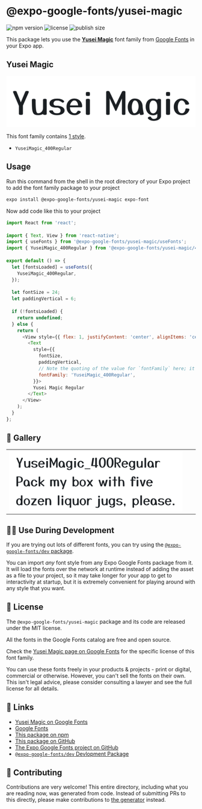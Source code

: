 # @expo-google-fonts/yusei-magic

![npm version](https://flat.badgen.net/npm/v/@expo-google-fonts/yusei-magic)
![license](https://flat.badgen.net/github/license/expo/google-fonts)
![publish size](https://flat.badgen.net/packagephobia/install/@expo-google-fonts/yusei-magic)

This package lets you use the [**Yusei Magic**](https://fonts.google.com/specimen/Yusei+Magic) font family from [Google Fonts](https://fonts.google.com/) in your Expo app.

## Yusei Magic

![Yusei Magic](./font-family.png)

This font family contains [1 style](#-gallery).

- `YuseiMagic_400Regular`

## Usage

Run this command from the shell in the root directory of your Expo project to add the font family package to your project
```sh
expo install @expo-google-fonts/yusei-magic expo-font
```

Now add code like this to your project
```js
import React from 'react';

import { Text, View } from 'react-native';
import { useFonts } from '@expo-google-fonts/yusei-magic/useFonts';
import { YuseiMagic_400Regular } from '@expo-google-fonts/yusei-magic/400Regular';

export default () => {
  let [fontsLoaded] = useFonts({
    YuseiMagic_400Regular,
  });

  let fontSize = 24;
  let paddingVertical = 6;

  if (!fontsLoaded) {
    return undefined;
  } else {
    return (
      <View style={{ flex: 1, justifyContent: 'center', alignItems: 'center' }}>
        <Text
          style={{
            fontSize,
            paddingVertical,
            // Note the quoting of the value for `fontFamily` here; it expects a string!
            fontFamily: 'YuseiMagic_400Regular',
          }}>
          Yusei Magic Regular
        </Text>
      </View>
    );
  }
};

```

## 🔡 Gallery


||||
|-|-|-|
|![YuseiMagic_400Regular](./YuseiMagic_400Regular.ttf.png)||||


## 👩‍💻 Use During Development

If you are trying out lots of different fonts, you can try using the [`@expo-google-fonts/dev` package](https://github.com/expo/google-fonts/tree/master/font-packages/dev#readme).

You can import *any* font style from any Expo Google Fonts package from it. It will load the fonts
over the network at runtime instead of adding the asset as a file to your project, so it may take longer
for your app to get to interactivity at startup, but it is extremely convenient
for playing around with any style that you want.

## 📖 License

The `@expo-google-fonts/yusei-magic` package and its code are released under the MIT license.

All the fonts in the Google Fonts catalog are free and open source.

Check the [Yusei Magic page on Google Fonts](https://fonts.google.com/specimen/Yusei+Magic) for the specific license of this font family.

You can use these fonts freely in your products & projects - print or digital, commercial or otherwise. However, you can't sell the fonts on their own. This isn't legal advice, please consider consulting a lawyer and see the full license for all details.

## 🔗 Links

- [Yusei Magic on Google Fonts](https://fonts.google.com/specimen/Yusei+Magic)
- [Google Fonts](https://fonts.google.com/)
- [This package on npm](https://www.npmjs.com/package/@expo-google-fonts/yusei-magic)
- [This package on GitHub](https://github.com/expo/google-fonts/tree/master/font-packages/yusei-magic)
- [The Expo Google Fonts project on GitHub](https://github.com/expo/google-fonts)
- [`@expo-google-fonts/dev` Devlopment Package](https://github.com/expo/google-fonts/tree/master/font-packages/dev)

## 🤝 Contributing

Contributions are very welcome! This entire directory, including what you are reading now, was generated from code. Instead of submitting PRs to this directly, please make contributions to [the generator](https://github.com/expo/google-fonts/tree/master/packages/generator) instead.
